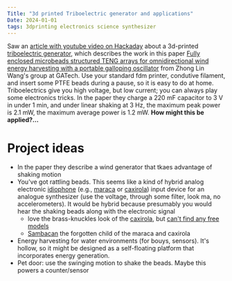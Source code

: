 ```yaml
---
Title: "3d printed Triboelectric generator and applications"
Date: 2024-01-01
tags: 3dprinting electronics science synthesizer
---
```


Saw an [article with youtube video on Hackaday](https://hackaday.com/2023/12/31/3d-printing-your-own-triboelectric-generators/) about a 3d-printed [triboelectric generator](https://en.wikipedia.org/wiki/Triboelectric_effect), which describes the work in this paper [Fully enclosed microbeads structured TENG arrays for omnidirectional wind energy harvesting with a portable galloping oscillator](https://nanoscience.gatech.edu/paper/2023/1-s2.0-S1369702123003486-main.pdf) from Zhong Lin Wang's group at GATech.  Use your standard fdm printer, condutive filament, and insert some PTFE beads during a pause, so it is easy to do at home. Triboelectrics give you high voltage, but low current; you can always play some electronics tricks. In the paper they charge a 220 mF capacitor to 3 V in under 1 min, and under linear shaking at 3 Hz, the maximum peak power is 2.1 mW, the maximum average power is 1.2 mW. **How might this be applied?...**

# Project ideas

- In the paper they describe a wind generator that tkaes advantage of shaking motion
- You've got rattling beads.  This seems like a kind of hybrid analog electronic [idiophone](https://en.wikipedia.org/wiki/Idiophone) (e.g., [maraca](https://en.wikipedia.org/wiki/Maraca) or [caxirola](https://en.wikipedia.org/wiki/Caxirola)) input device for an analogue synthesizer (use the voltage, through some filter, look ma, no accelerometers).  It would be hybrid because presumably you would hear the shaking beads along with the electronic signal
    - love the brass-knuckles look of the [caxirola](https://en.wikipedia.org/wiki/Caxirola), but [can't find any free models](https://free3d.com/3d-model/caxirola-7739.html)
    - [Sambacan](https://www.youmagine.com/designs/sambacan) the forgotten child of the maraca and caxirola
- Energy harvesting for water environments (for bouys, sensors).  It's hollow, so it might be designed as a self-floating platform that incorporates energy generation.
- Pet door: use the swinging motion to shake the beads.  Maybe this powers a counter/sensor



